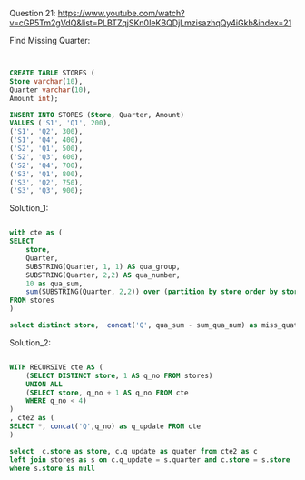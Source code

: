 Question 21:
https://www.youtube.com/watch?v=cGP5Tm2gVdQ&list=PLBTZqjSKn0IeKBQDjLmzisazhqQy4iGkb&index=21

Find Missing Quarter:

```sql


CREATE TABLE STORES (
Store varchar(10),
Quarter varchar(10),
Amount int);

INSERT INTO STORES (Store, Quarter, Amount)
VALUES ('S1', 'Q1', 200),
('S1', 'Q2', 300),
('S1', 'Q4', 400),
('S2', 'Q1', 500),
('S2', 'Q3', 600),
('S2', 'Q4', 700),
('S3', 'Q1', 800),
('S3', 'Q2', 750),
('S3', 'Q3', 900);
```

Solution_1:

```sql

with cte as (
SELECT 
    store,
    Quarter,
    SUBSTRING(Quarter, 1, 1) AS qua_group,
    SUBSTRING(Quarter, 2,2) AS qua_number,
    10 as qua_sum,
    sum(SUBSTRING(Quarter, 2,2)) over (partition by store order by store) as sum_qua_num
FROM stores
)

select distinct store,  concat('Q', qua_sum - sum_qua_num) as miss_quater from cte
```

Solution_2:


```sql

WITH RECURSIVE cte AS (
    (SELECT DISTINCT store, 1 AS q_no FROM stores)
    UNION ALL
    (SELECT store, q_no + 1 AS q_no FROM cte
    WHERE q_no < 4)
)
, cte2 as (
SELECT *, concat('Q',q_no) as q_update FROM cte
)

select  c.store as store, c.q_update as quater from cte2 as c
left join stores as s on c.q_update = s.quarter and c.store = s.store
where s.store is null











```